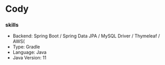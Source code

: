 # Cody

### skills
- Backend: Spring Boot / Spring Data JPA / MySQL Driver / Thymeleaf / AWS(
- Type: Gradle
- Language: Java
- Java Version: 11
